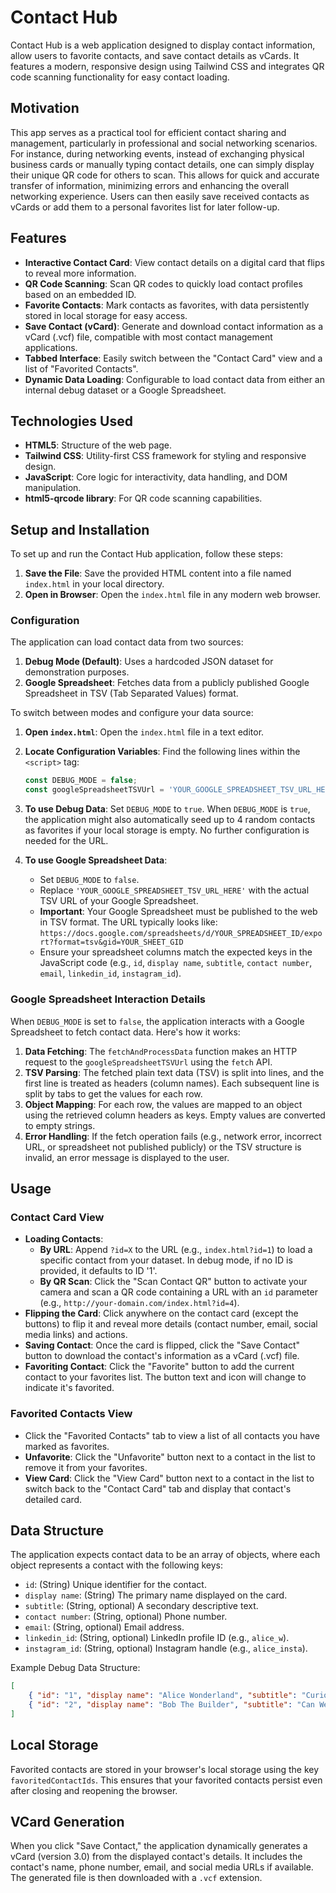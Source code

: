 # Contact Hub

Contact Hub is a web application designed to display contact information, allow users to favorite contacts, and save contact details as vCards. It features a modern, responsive design using Tailwind CSS and integrates QR code scanning functionality for easy contact loading.

## Motivation

This app serves as a practical tool for efficient contact sharing and management, particularly in professional and social networking scenarios. For instance, during networking events, instead of exchanging physical business cards or manually typing contact details, one can simply display their unique QR code for others to scan. This allows for quick and accurate transfer of information, minimizing errors and enhancing the overall networking experience. Users can then easily save received contacts as vCards or add them to a personal favorites list for later follow-up.

## Features

* **Interactive Contact Card**: View contact details on a digital card that flips to reveal more information.
* **QR Code Scanning**: Scan QR codes to quickly load contact profiles based on an embedded ID.
* **Favorite Contacts**: Mark contacts as favorites, with data persistently stored in local storage for easy access.
* **Save Contact (vCard)**: Generate and download contact information as a vCard (.vcf) file, compatible with most contact management applications.
* **Tabbed Interface**: Easily switch between the "Contact Card" view and a list of "Favorited Contacts".
* **Dynamic Data Loading**: Configurable to load contact data from either an internal debug dataset or a Google Spreadsheet.

## Technologies Used

* **HTML5**: Structure of the web page.
* **Tailwind CSS**: Utility-first CSS framework for styling and responsive design.
* **JavaScript**: Core logic for interactivity, data handling, and DOM manipulation.
* **html5-qrcode library**: For QR code scanning capabilities.

## Setup and Installation

To set up and run the Contact Hub application, follow these steps:

1.  **Save the File**: Save the provided HTML content into a file named `index.html` in your local directory.
2.  **Open in Browser**: Open the `index.html` file in any modern web browser.

### Configuration

The application can load contact data from two sources:

1.  **Debug Mode (Default)**: Uses a hardcoded JSON dataset for demonstration purposes.
2.  **Google Spreadsheet**: Fetches data from a publicly published Google Spreadsheet in TSV (Tab Separated Values) format.

To switch between modes and configure your data source:

1.  **Open `index.html`**: Open the `index.html` file in a text editor.
2.  **Locate Configuration Variables**: Find the following lines within the `<script>` tag:

    ```javascript
    const DEBUG_MODE = false;
    const googleSpreadsheetTSVUrl = 'YOUR_GOOGLE_SPREADSHEET_TSV_URL_HERE';
    ```

3.  **To use Debug Data**: Set `DEBUG_MODE` to `true`. When `DEBUG_MODE` is `true`, the application might also automatically seed up to 4 random contacts as favorites if your local storage is empty. No further configuration is needed for the URL.
4.  **To use Google Spreadsheet Data**:
    * Set `DEBUG_MODE` to `false`.
    * Replace `'YOUR_GOOGLE_SPREADSHEET_TSV_URL_HERE'` with the actual TSV URL of your Google Spreadsheet.
    * **Important**: Your Google Spreadsheet must be published to the web in TSV format. The URL typically looks like: `https://docs.google.com/spreadsheets/d/YOUR_SPREADSHEET_ID/export?format=tsv&gid=YOUR_SHEET_GID`
    * Ensure your spreadsheet columns match the expected keys in the JavaScript code (e.g., `id`, `display name`, `subtitle`, `contact number`, `email`, `linkedin_id`, `instagram_id`).

### Google Spreadsheet Interaction Details

When `DEBUG_MODE` is set to `false`, the application interacts with a Google Spreadsheet to fetch contact data. Here's how it works:

1.  **Data Fetching**: The `fetchAndProcessData` function makes an HTTP request to the `googleSpreadsheetTSVUrl` using the `fetch` API.
2.  **TSV Parsing**: The fetched plain text data (TSV) is split into lines, and the first line is treated as headers (column names). Each subsequent line is split by tabs to get the values for each row.
3.  **Object Mapping**: For each row, the values are mapped to an object using the retrieved column headers as keys. Empty values are converted to empty strings.
4.  **Error Handling**: If the fetch operation fails (e.g., network error, incorrect URL, or spreadsheet not published publicly) or the TSV structure is invalid, an error message is displayed to the user.

## Usage

### Contact Card View

* **Loading Contacts**:
    * **By URL**: Append `?id=X` to the URL (e.g., `index.html?id=1`) to load a specific contact from your dataset. In debug mode, if no ID is provided, it defaults to ID '1'.
    * **By QR Scan**: Click the "Scan Contact QR" button to activate your camera and scan a QR code containing a URL with an `id` parameter (e.g., `http://your-domain.com/index.html?id=4`).
* **Flipping the Card**: Click anywhere on the contact card (except the buttons) to flip it and reveal more details (contact number, email, social media links) and actions.
* **Saving Contact**: Once the card is flipped, click the "Save Contact" button to download the contact's information as a vCard (.vcf) file.
* **Favoriting Contact**: Click the "Favorite" button to add the current contact to your favorites list. The button text and icon will change to indicate it's favorited.

### Favorited Contacts View

* Click the "Favorited Contacts" tab to view a list of all contacts you have marked as favorites.
* **Unfavorite**: Click the "Unfavorite" button next to a contact in the list to remove it from your favorites.
* **View Card**: Click the "View Card" button next to a contact in the list to switch back to the "Contact Card" tab and display that contact's detailed card.

## Data Structure

The application expects contact data to be an array of objects, where each object represents a contact with the following keys:

* `id`: (String) Unique identifier for the contact.
* `display name`: (String) The primary name displayed on the card.
* `subtitle`: (String, optional) A secondary descriptive text.
* `contact number`: (String, optional) Phone number.
* `email`: (String, optional) Email address.
* `linkedin_id`: (String, optional) LinkedIn profile ID (e.g., `alice_w`).
* `instagram_id`: (String, optional) Instagram handle (e.g., `alice_insta`).

Example Debug Data Structure:

```json
[
    { "id": "1", "display name": "Alice Wonderland", "subtitle": "Curious Explorer", "contact number": "111-222-3333", "email": "alice@example.com", "linkedin_id": "alice_w", "instagram_id": "alice_insta" },
    { "id": "2", "display name": "Bob The Builder", "subtitle": "Can We Fix It?", "contact number": "", "email": "bob@example.com", "linkedin_id": "", "instagram_id": "bob_builds" }
]
```

## Local Storage

Favorited contacts are stored in your browser's local storage using the key `favoritedContactIds`. This ensures that your favorited contacts persist even after closing and reopening the browser.

## VCard Generation

When you click "Save Contact," the application dynamically generates a vCard (version 3.0) from the displayed contact's details. It includes the contact's name, phone number, email, and social media URLs if available. The generated file is then downloaded with a `.vcf` extension.
